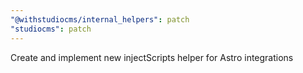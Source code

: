 ```yaml
---
"@withstudiocms/internal_helpers": patch
"studiocms": patch
---
```


Create and implement new injectScripts helper for Astro integrations
